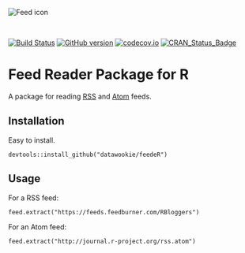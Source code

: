 
<!-- README.md is generated from README.Rmd. Please edit that file -->

![Feed
icon](https://upload.wikimedia.org/wikipedia/en/4/43/Feed-icon.svg)

<br>

[![Build
Status](https://travis-ci.org/DataWookie/feedeR.svg?branch=master)](https://travis-ci.org/DataWookie/feedeR)
[![GitHub
version](https://badge.fury.io/gh/DataWookie%2FfeedeR.svg)](https://badge.fury.io/gh/DataWookie%2FfeedeR)
[![codecov.io](https://codecov.io/github/DataWookie/feedeR/coverage.svg?branch=master)](https://codecov.io/github/DataWookie/feedeR?branch=master)
[![CRAN\_Status\_Badge](http://www.r-pkg.org/badges/version/feedeR)](https://cran.r-project.org/package=feedeR)

# Feed Reader Package for R

A package for reading [RSS](https://en.wikipedia.org/wiki/RSS) and
[Atom](https://en.wikipedia.org/wiki/Atom_\(standard\)) feeds.

## Installation

Easy to install.

    devtools::install_github("datawookie/feedeR")

## Usage

For a RSS feed:

    feed.extract("https://feeds.feedburner.com/RBloggers")

For an Atom feed:

    feed.extract("http://journal.r-project.org/rss.atom")
